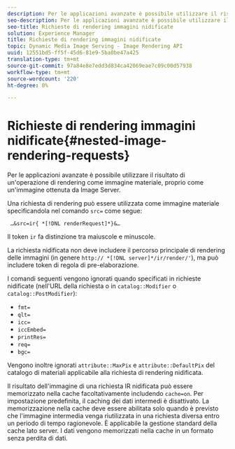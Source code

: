 ```yaml
---
description: Per le applicazioni avanzate è possibile utilizzare il risultato di un'operazione di rendering come immagine materiale, proprio come un'immagine ottenuta da Image Server.
seo-description: Per le applicazioni avanzate è possibile utilizzare il risultato di un'operazione di rendering come immagine materiale, proprio come un'immagine ottenuta da Image Server.
seo-title: Richieste di rendering immagini nidificate
solution: Experience Manager
title: Richieste di rendering immagini nidificate
topic: Dynamic Media Image Serving - Image Rendering API
uuid: 12551bd5-ff5f-45d6-81e9-5ba0be47a425
translation-type: tm+mt
source-git-commit: 97a84e8e7edd3d834ca42069eae7c09c00d57938
workflow-type: tm+mt
source-wordcount: '220'
ht-degree: 0%

---
```



# Richieste di rendering immagini nidificate{#nested-image-rendering-requests}

Per le applicazioni avanzate è possibile utilizzare il risultato di un&#39;operazione di rendering come immagine materiale, proprio come un&#39;immagine ottenuta da Image Server.

Una richiesta di rendering può essere utilizzata come immagine materiale specificandola nel comando `src=` come segue:

` …&src=ir{ *[!DNL renderRequest]*}&…`

Il token `ir` fa distinzione tra maiuscole e minuscole.

La richiesta nidificata non deve includere il percorso principale di rendering delle immagini (in genere `http:// *[!DNL server]*/ir/render/'`), ma può includere token di regola di pre-elaborazione.

I comandi seguenti vengono ignorati quando specificati in richieste nidificate (nell&#39;URL della richiesta o in `catalog::Modifier` o `catalog::PostModifier`):

* `fmt=`
* `qlt=`
* `icc=`
* `iccEmbed=`
* `printRes=`
* `req=`
* `bgc=`

Vengono inoltre ignorati `attribute::MaxPix` e `attribute::DefaultPix` del catalogo di materiali applicabile alla richiesta di rendering nidificata.

Il risultato dell&#39;immagine di una richiesta IR nidificata può essere memorizzato nella cache facoltativamente includendo `cache=on`. Per impostazione predefinita, il caching dei dati intermedi è disattivato. La memorizzazione nella cache deve essere abilitata solo quando è previsto che l&#39;immagine intermedia venga riutilizzata in una richiesta diversa entro un periodo di tempo ragionevole. È applicabile la gestione standard della cache lato server. I dati vengono memorizzati nella cache in un formato senza perdita di dati.
